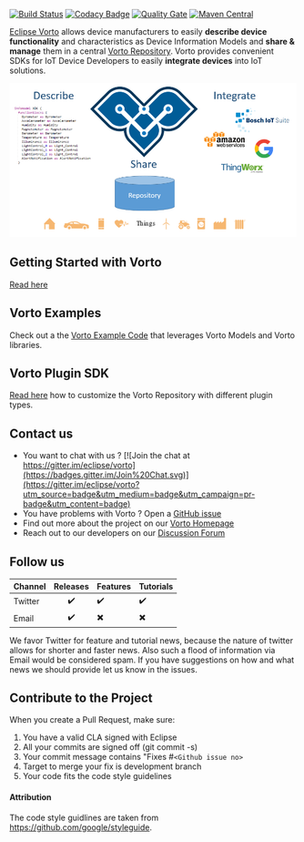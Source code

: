 [![Build Status](https://travis-ci.org/eclipse/vorto.svg?branch=development)](https://travis-ci.org/eclipse/vorto)
[![Codacy Badge](https://api.codacy.com/project/badge/Grade/bb310438f9684fd0b133eb8bebf14ee1)](https://www.codacy.com/app/alexander-edelmann/vorto?utm_source=github.com&amp;utm_medium=referral&amp;utm_content=eclipse/vorto&amp;utm_campaign=Badge_Grade)
[![Quality Gate](https://sonarcloud.io/api/project_badges/measure?project=org.eclipse.vorto%3Aparent&metric=alert_status)](https://sonarcloud.io/dashboard?id=org.eclipse.vorto%3Aparent)
[![Maven Central](https://maven-badges.herokuapp.com/maven-central/org.eclipse.vorto/parent/badge.svg)](https://maven-badges.herokuapp.com/maven-central/org.eclipse.vorto/parent)

[Eclipse Vorto](http://www.eclipse.org/vorto) allows device manufacturers to easily **describe device functionality** and characteristics as Device Information Models and **share & manage** them in a central [Vorto Repository](http://vorto.eclipse.org). Vorto provides convenient SDKs for IoT Device Developers to easily **integrate devices** into IoT solutions. 

<img src="docs/images/vorto_cover.png"/>


## Getting Started with Vorto

[Read here](docs/gettingstarted.md)

## Vorto Examples

Check out a the [Vorto Example Code](https://www.github.com/eclipse/vorto-examples) that leverages Vorto Models and Vorto libraries.

## Vorto Plugin SDK

[Read here](plugin-sdk/Readme.md) how to customize the Vorto Repository with different plugin types.

## Contact us
 - You want to chat with us ? [![Join the chat at https://gitter.im/eclipse/vorto](https://badges.gitter.im/Join%20Chat.svg)](https://gitter.im/eclipse/vorto?utm_source=badge&utm_medium=badge&utm_campaign=pr-badge&utm_content=badge)
 - You have problems with Vorto ? Open a [GitHub issue](https://github.com/eclipse/vorto/issues)
 - Find out more about the project on our [Vorto Homepage](http://www.eclipse.org/vorto)
 - Reach out to our developers on our [Discussion Forum](http://eclipse.org/forums/eclipse.vorto) 

## Follow us

| Channel | Releases           | Features                 | Tutorials                |
|:--------|:------------------:|:-------------------------|--------------------------|
| Twitter | :heavy_check_mark: | :heavy_check_mark:       | :heavy_check_mark:       |
| Email   | :heavy_check_mark: | :heavy_multiplication_x: | :heavy_multiplication_x: |

We favor Twitter for feature and tutorial news, because the nature of twitter allows for shorter and faster news. 
Also such a flood of information via Email would be considered spam. 
If you have suggestions on how and what news we should provide let us know in the issues.

## Contribute to the Project

When you create a Pull Request, make sure:

1. You have a valid CLA signed with Eclipse
2. All your commits are signed off (git commit -s)
3. Your commit message contains "Fixes #`<Github issue no>`
4. Target to merge your fix is development branch
5. Your code fits the code style guidelines


#### Attribution
The code style guidlines are taken from https://github.com/google/styleguide.




